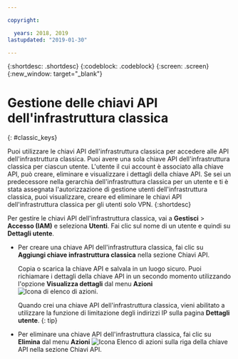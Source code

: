 ```yaml
---

copyright:

  years: 2018, 2019
lastupdated: "2019-01-30"

---
```


{:shortdesc: .shortdesc}
{:codeblock: .codeblock}
{:screen: .screen}
{:new_window: target="_blank"}

# Gestione delle chiavi API dell'infrastruttura classica
{: #classic_keys}

Puoi utilizzare le chiavi API dell'infrastruttura classica per accedere alle API dell'infrastruttura classica. Puoi avere una sola chiave API dell'infrastruttura classica per ciascun utente. L'utente il cui account è associato alla chiave API, può creare, eliminare e visualizzare i dettagli della chiave API. Se sei un predecessore nella gerarchia dell'infrastruttura classica per un utente e ti è stata assegnata l'autorizzazione di gestione utenti dell'infrastruttura classica, puoi visualizzare, creare ed eliminare le chiavi API dell'infrastruttura classica per gli utenti solo VPN.
{:shortdesc}

Per gestire le chiavi API dell'infrastruttura classica, vai a **Gestisci** > **Accesso (IAM)** e seleziona **Utenti**. Fai clic sul nome di un utente e quindi su **Dettagli utente**. 

  * Per creare una chiave API dell'infrastruttura classica, fai clic su **Aggiungi chiave infrastruttura classica** nella sezione Chiavi API. 
  
     Copia o scarica la chiave API e salvala in un luogo sicuro. Puoi richiamare i dettagli della chiave API in un secondo momento utilizzando l'opzione **Visualizza dettagli** dal menu **Azioni** ![Icona di elenco di azioni](../icons/action-menu-icon.svg).
    
     Quando crei una chiave API dell'infrastruttura classica, vieni abilitato a utilizzare la funzione di limitazione degli indirizzi IP sulla pagina **Dettagli utente**. 
     {: tip}
    
  * Per eliminare una chiave API dell'infrastruttura classica, fai clic su **Elimina** dal menu **Azioni** ![Icona Elenco di azioni](../icons/action-menu-icon.svg) sulla riga della chiave API nella sezione Chiavi API. 
